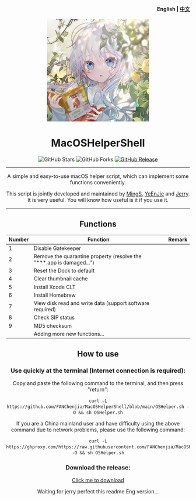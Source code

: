 <h4 align="right"><strong>English</strong> | <a href="https://github.com/Ligure-Studio/MacOSHelperShell/blob/main/README.md">中文</a></h4>
<p align="center">
    <img src="./assets/logo1.jpg" width=280/>
</p>
<h1 align="center">MacOSHelperShell</h1>
<div align="center">   
  <img src="https://img.shields.io/github/stars/Ligure-Studio/MacOSHelperShell?label=Stars" alt="GitHub Stars"/>
  <img src="https://img.shields.io/github/forks/Ligure-Studio/MacOSHelperShell?label=Forks" alt="GitHub Forks"/> 
  <a href="https://github.com/Ligure-Studio/MacOSHelperShell/releases" target="_blank">
    <img src="https://img.shields.io/github/v/release/Ligure-Studio/MacOSHelperShell?display_name=tag" alt="GitHub Release"/></a>





---

A simple and easy-to-use macOS helper script, which can implement some functions conveniently.

This script is jointly developed and maintained by [MingS](https://github.com/FANChenjia), [YeEnJie](https://github.com/yeenjie123456) and [Jerry](https://github.com/Jerry-XU1010). It is very useful. You will know how useful is it if you use it.

---

## Functions

| Number | Function                                                     | Remark |
| ------ | ------------------------------------------------------------ | ------ |
| 1      | Disable Gatekeeper                                           |        |
| 2      | Remove the quarantine property (resolve the "***.app is damaged...") |        |
| 3      | Reset the Dock to default                                    |        |
| 4      | Clear thumbnail cache                                        |        |
| 5      | Install Xcode CLT                                            |        |
| 6      | Install Homebrew                                             |        |
| 7      | View disk read and write data (support software required)    |        |
| 8      | Check SIP status                                             |        |
| 9      | MD5 checksum                                                 |        |
|        | Adding more new functions...                                 |        |



## How to use

### Use quickly at the terminal (Internet connection is required):

Copy and paste the following command to the terminal, and then press "return":

```shell
curl -L https://github.com/FANChenjia/MacOSHelperShell/blob/main/OSHelper.sh -O && sh OSHelper.sh
```

If you are a China mainland user and have difficulty using the above command due to network problems, please use the following command:

```shell
curl -L https://ghproxy.com/https://raw.githubusercontent.com/FANChenjia/MacOSHelperShell/main/OSHelper.sh -O && sh OSHelper.sh
```

### Download the release:

[Click me to download](https://github.com/FANChenjia/MacOSHelperShell/releases)

Waiting for jerry perfect this readme Eng version...
